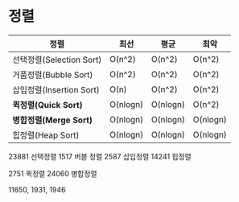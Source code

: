 # 정렬

|정렬|	최선|	평균|	최악|
|---------|------------|-------------|---------------|
|선택정렬(Selection Sort)|	O(n^2)	|O(n^2)	|O(n^2)|
|거품정렬(Bubble Sort)|	O(n^2)|	O(n^2)	|O(n^2)|
|삽입정렬(Insertion Sort)|	O(n)|	O(n^2)	|O(n^2)|
|**퀵정렬(Quick Sort)**|	O(nlogn)|	O(nlogn)|	O(n^2)|
|**병합정렬(Merge Sort)**|	O(nlogn)|	O(nlogn)|	O(nlogn)|
|힙정렬(Heap Sort)|	O(nlogn)|	O(nlogn)|	O(nlogn)|

23881 선택정렬
1517 버블 정렬
2587 삽입정렬
14241 힙정렬

2751 퀵정렬
24060 병합정렬

11650, 1931, 1946
